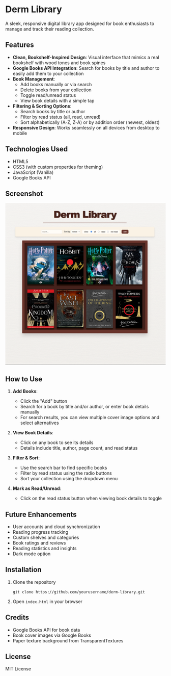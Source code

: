 # Derm Library

A sleek, responsive digital library app designed for book enthusiasts to manage and track their reading collection.

## Features

- **Clean, Bookshelf-Inspired Design**: Visual interface that mimics a real bookshelf with wood tones and book spines
- **Google Books API Integration**: Search for books by title and author to easily add them to your collection
- **Book Management**:
  - Add books manually or via search
  - Delete books from your collection
  - Toggle read/unread status
  - View book details with a simple tap
- **Filtering & Sorting Options**:
  - Search books by title or author
  - Filter by read status (all, read, unread)
  - Sort alphabetically (A-Z, Z-A) or by addition order (newest, oldest)
- **Responsive Design**: Works seamlessly on all devices from desktop to mobile

## Technologies Used

- HTML5
- CSS3 (with custom properties for theming)
- JavaScript (Vanilla)
- Google Books API

## Screenshot

![Derm Library](screenshot.png)

## How to Use

1. **Add Books**:

   - Click the "Add" button
   - Search for a book by title and/or author, or enter book details manually
   - For search results, you can view multiple cover image options and select alternatives

2. **View Book Details**:

   - Click on any book to see its details
   - Details include title, author, page count, and read status

3. **Filter & Sort**:

   - Use the search bar to find specific books
   - Filter by read status using the radio buttons
   - Sort your collection using the dropdown menu

4. **Mark as Read/Unread**:
   - Click on the read status button when viewing book details to toggle

## Future Enhancements

- User accounts and cloud synchronization
- Reading progress tracking
- Custom shelves and categories
- Book ratings and reviews
- Reading statistics and insights
- Dark mode option

## Installation

1. Clone the repository

   ```
   git clone https://github.com/yourusername/derm-library.git
   ```

2. Open `index.html` in your browser

## Credits

- Google Books API for book data
- Book cover images via Google Books
- Paper texture background from TransparentTextures

## License

MIT License
